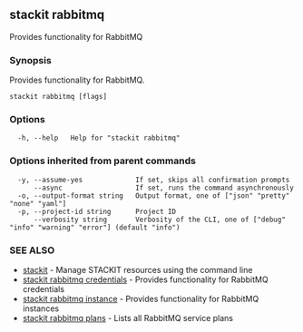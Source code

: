 ## stackit rabbitmq

Provides functionality for RabbitMQ

### Synopsis

Provides functionality for RabbitMQ.

```
stackit rabbitmq [flags]
```

### Options

```
  -h, --help   Help for "stackit rabbitmq"
```

### Options inherited from parent commands

```
  -y, --assume-yes             If set, skips all confirmation prompts
      --async                  If set, runs the command asynchronously
  -o, --output-format string   Output format, one of ["json" "pretty" "none" "yaml"]
  -p, --project-id string      Project ID
      --verbosity string       Verbosity of the CLI, one of ["debug" "info" "warning" "error"] (default "info")
```

### SEE ALSO

* [stackit](./stackit.md)	 - Manage STACKIT resources using the command line
* [stackit rabbitmq credentials](./stackit_rabbitmq_credentials.md)	 - Provides functionality for RabbitMQ credentials
* [stackit rabbitmq instance](./stackit_rabbitmq_instance.md)	 - Provides functionality for RabbitMQ instances
* [stackit rabbitmq plans](./stackit_rabbitmq_plans.md)	 - Lists all RabbitMQ service plans

